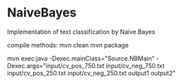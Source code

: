 # NaiveBayes
Implementation of text classification by Naive Bayes

compile methods: 
mvn clean
mvn package

mvn exec:java -Dexec.mainClass="Source.NBMain" -Dexec.args="input/cv_pos_750.txt input/cv_neg_750.txt input/cv_pos_250.txt input/cv_neg_250.txt output1 output2"
